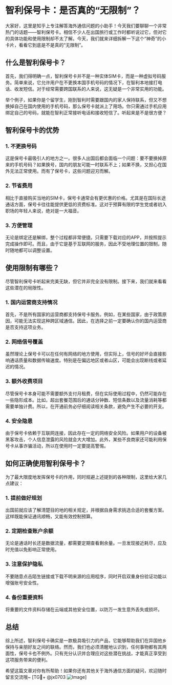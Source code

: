 # 智利保号卡：是否真的“无限制”？

大家好，这里是知乎上专注解答海外通信问题的小助手！今天我们要聊聊一个非常热门的话题——智利保号卡。相信不少人在出国旅行或工作时都听说过它，但对它的具体功能和使用限制却不太了解。今天，我们就来详细拆解一下这个“神奇”的小卡片，看看它到底是不是真的“无限制”。

## 什么是智利保号卡？

首先，我们得明确一点，智利保号卡并不是一种实体SIM卡，而是一种虚拟号码服务。简单来说，它允许用户在不更换本国手机号码的情况下，在智利本地接打电话、收发短信。对于经常需要跨国联系的人来说，这无疑是一个非常实用的功能。

举个例子，如果你是个留学生，刚到智利时需要跟国内的家人保持联系，但又不想换掉自己在国内使用的手机号码，那么保号卡就派上了用场。你只需通过手机应用绑定自己的号码，就能在智利正常接听电话和接收短信了。听起来是不是很方便？

## 智利保号卡的优势

### 1. 不更换号码
这是保号卡最吸引人的地方之一。很多人出国后都会面临一个问题：要不要换掉原来的手机号码？如果换号，国内的朋友可能一时联系不上；如果不换，又担心在国外无法正常使用。而有了保号卡，这些问题迎刃而解。

### 2. 节省费用
相比于直接购买当地的SIM卡，保号卡通常会有更优惠的价格。尤其是在国际长途通话方面，保号卡往往能提供更低的资费标准。这对于预算有限的学生党或者初入职场的年轻人来说，绝对是一大福音。

### 3. 方便管理
无论是绑定还是解绑，整个过程都非常便捷。只需要下载对应的APP，并按照提示完成操作即可。而且，由于它是基于互联网的服务，因此不受地理位置的限制，随时随地都可以调整设置。

## 使用限制有哪些？

尽管智利保号卡听起来完美无缺，但它并非完全没有限制。接下来，我们就来看看这些潜在的局限性。

### 1. 国内运营商支持情况
首先，不是所有国家的运营商都支持保号卡服务。例如，在某些国家，由于政策原因，可能无法实现这种跨区域通信。因此，在选择之前一定要确认你的国内运营商是否支持这项业务。

### 2. 网络信号覆盖
虽然理论上保号卡可以在任何有网络的地方使用，但实际上，信号的好坏会直接影响通话质量和数据传输速度。特别是在偏远地区或者山区，可能会出现断线或者延迟的情况。

### 3. 额外收费项目
尽管保号卡本身可能不需要额外支付月租费，但在实际使用过程中，仍然可能存在一些隐形成本。比如，超出套餐范围后的通话分钟数、短信条数以及流量消耗等都需要单独计费。所以，在开通前务必仔细阅读相关条款，避免产生不必要的开支。

### 4. 安全隐患
由于保号卡依赖于互联网连接，因此存在一定的网络安全风险。如果用户的设备被黑客攻击，个人信息泄露的风险就会大大增加。此外，某些不良商家还可能利用保号卡从事诈骗活动，所以在使用时一定要提高警惕。

## 如何正确使用智利保号卡？

为了最大限度地发挥保号卡的作用，同时规避上述提到的各种限制，这里给大家几点建议：

### 1. 提前做好规划
出国前就应该了解清楚目的地的相关规定，并根据自身需求挑选合适的套餐方案。这样既能保证通讯顺畅，又能有效控制预算。

### 2. 定期检查账户余额
无论是通话时长还是数据流量，都需要定期查看剩余量。一旦发现接近耗尽，应及时充值以免影响正常使用。

### 3. 注意保护隐私
不要随意点击陌生链接或下载不明来源的应用程序，同时开启双重身份验证功能以增强账号安全性。

### 4. 备份重要资料
将重要的文件资料存储在云端或其他安全位置，以防万一发生意外丢失或损坏。

## 总结

综上所述，智利保号卡确实是一款极具吸引力的产品，它能够帮助我们在异国他乡保持与亲朋好友之间的联络。然而，我们也必须清醒地认识到，任何事物都有其两面性，保号卡也不例外。只有充分认识并合理应对这些潜在挑战，才能真正享受到这项服务带来的便利。

希望这篇文章对你有所帮助！如果你还有其他关于海外通信方面的疑问，欢迎随时留言交流哦~ [TG💪+ @jx0703 ![Image](https://github.com/user-attachments/assets/dbca1d08-cadb-493c-b0ec-ad6f7a83f270)]